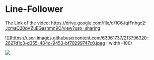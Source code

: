 # Line-Follower

The Link of the video: https://drive.google.com/file/d/1C6JqfFnhgc2-JcmaQ20pVZuEGashmn9O/view?usp=sharing

![](https://user-images.githubusercontent.com/63961737/213796320-2627d1c3-d355-404c-9453-bf70299747c0.jpeg | width=100)

<img src="https://user-images.githubusercontent.com/63961737/213796320-2627d1c3-d355-404c-9453-bf70299747c0.jpeg">

